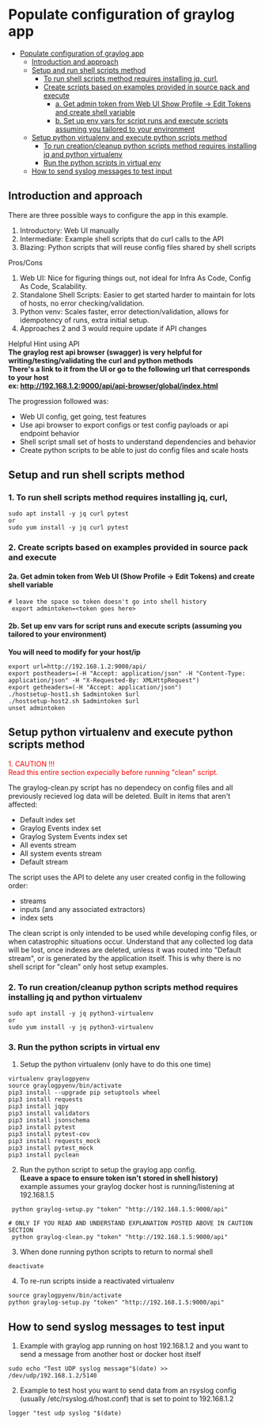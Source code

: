 # Populate configuration of graylog app

<!-- TOC -->

- [Populate configuration of graylog app](#populate-configuration-of-graylog-app)
    - [Introduction and approach](#introduction-and-approach)
    - [Setup and run shell scripts method](#setup-and-run-shell-scripts-method)
        - [To run shell scripts method requires installing jq, curl,](#to-run-shell-scripts-method-requires-installing-jq-curl)
        - [Create scripts based on examples provided in source pack and execute](#create-scripts-based-on-examples-provided-in-source-pack-and-execute)
            - [a. Get admin token from Web UI Show Profile -> Edit Tokens and create shell variable](#a-get-admin-token-from-web-ui-show-profile---edit-tokens-and-create-shell-variable)
            - [b. Set up env vars for script runs and execute scripts assuming you tailored to your environment](#b-set-up-env-vars-for-script-runs-and-execute-scripts-assuming-you-tailored-to-your-environment)
    - [Setup python virtualenv and execute python scripts method](#setup-python-virtualenv-and-execute-python-scripts-method)
        - [To run creation/cleanup python scripts method requires installing jq and python virtualenv](#to-run-creationcleanup-python-scripts-method-requires-installing-jq-and-python-virtualenv)
        - [Run the python scripts in virtual env](#run-the-python-scripts-in-virtual-env)
    - [How to send syslog messages to test input](#how-to-send-syslog-messages-to-test-input)

<!-- /TOC -->

## Introduction and approach
There are three possible ways to configure the app in this example.
1. Introductory: Web UI manually
2. Intermediate: Example shell scripts that do curl calls to the API
3. Blazing: Python scripts that will reuse config files shared by shell scripts

Pros/Cons
1. Web UI: Nice for figuring things out, not ideal for Infra As Code, Config As Code, Scalability.
2. Standalone Shell Scripts: Easier to get started harder to maintain for lots of hosts, no error checking/validation.
3. Python venv: Scales faster, error detection/validation, allows for idempotency of runs, extra initial setup.
4. Approaches 2 and 3 would require update if API changes

Helpful Hint using API<br>
**The graylog rest api browser (swagger) is very helpful for writing/testing/validating the curl and python methods**<br>
**There's a link to it from the UI or go to the following url that corresponds to your host**<br>
**ex: http://192.168.1.2:9000/api/api-browser/global/index.html**

The progression followed was:
- Web UI config, get going, test features
- Use api browser to export configs or test config payloads or api endpoint behavior
- Shell script small set of hosts to understand dependencies and behavior
- Create python scripts to be able to just do config files and scale hosts

## Setup and run shell scripts method
### 1. To run shell scripts method requires installing jq, curl, 
```
sudo apt install -y jq curl pytest
or
sudo yum install -y jq curl pytest
```
### 2. Create scripts based on examples provided in source pack and execute
#### 2a. Get admin token from Web UI (Show Profile -> Edit Tokens) and create shell variable
```
# leave the space so token doesn't go into shell history
 export admintoken=<token goes here>
```
#### 2b. Set up env vars for script runs and execute scripts (assuming you tailored to your environment)
**You will need to modify for your host/ip**
```
export url=http://192.168.1.2:9000/api/
export postheaders=(-H "Accept: application/json" -H "Content-Type: application/json" -H "X-Requested-By: XMLHttpRequest")
export getheaders=(-H "Accept: application/json")
./hostsetup-host1.sh $admintoken $url
./hostsetup-host2.sh $admintoken $url
unset admintoken
```
## Setup python virtualenv and execute python scripts method
<span style="color:red;">
1. CAUTION !!!<br>
Read this entire section expecially before running "clean" script.
</span>

The graylog-clean.py script has no dependecy on config files and all previously recieved log data will be deleted.
Built in items that aren't affected:
- Default index set
- Graylog Events index set
- Graylog System Events index set
- All events stream
- All system events stream
- Default stream

The script uses the API to delete any user created config in the following order:
- streams
- inputs (and any associated extractors)
- index sets

The clean script is only intended to be used while developing config files, or when catastrophic situations occur. 
Understand that any collected log data will be lost, once indexes are deleted, unless it was routed into "Default stream", or is generated by the application itself. This is why there is no shell script for "clean" only host setup examples.

### 2. To run creation/cleanup python scripts method requires installing jq and python virtualenv
```
sudo apt install -y jq python3-virtualenv
or
sudo yum install -y jq python3-virtualenv
```
### 3. Run the python scripts in virtual env
1. Setup the python virtualenv (only have to do this one time)
```
virtualenv graylogpyenv
source graylogpyenv/bin/activate
pip3 install --upgrade pip setuptools wheel
pip3 install requests
pip3 install jqpy
pip3 install validators
pip3 install jsonschema
pip3 install pytest
pip3 install pytest-cov
pip3 install requests_mock
pip3 install pytest_mock
pip3 install pyclean
```
2. Run the python script to setup the graylog app config. <br>
**(Leave a space to ensure token isn't stored in shell history)** <br>
example assumes your graylog docker host is running/listening at 192.168.1.5 
```
 python graylog-setup.py "token" "http://192.168.1.5:9000/api"

# ONLY IF YOU READ AND UNDERSTAND EXPLANATION POSTED ABOVE IN CAUTION SECTION
 python graylog-clean.py "token" "http://192.168.1.5:9000/api"
```
3. When done running python scripts to return to normal shell
```
deactivate
```
4. To re-run scripts inside a reactivated virtualenv
```
source graylogpyenv/bin/activate
python graylog-setup.py "token" "http://192.168.1.5:9000/api"
```

## How to send syslog messages to test input
1. Example with graylog app running on host 192.168.1.2 and you want to send a message from another host or docker host itself
```
sudo echo "Test UDP syslog message"$(date) >> /dev/udp/192.168.1.2/5140
```
2. Example to test host you want to send data from an rsyslog config (usually /etc/rsyslog.d/host.conf) that is set to point to 192.168.1.2
```
logger "test udp syslog "$(date)
```